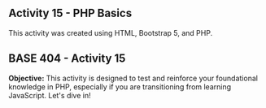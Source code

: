 ## Activity 15 - PHP Basics

This activity was created using HTML, Bootstrap 5, and PHP.

## BASE 404 - Activity 15

__Objective:__ This activity is designed to test and reinforce your foundational knowledge in PHP, especially if you are transitioning from learning JavaScript. Let's dive in!